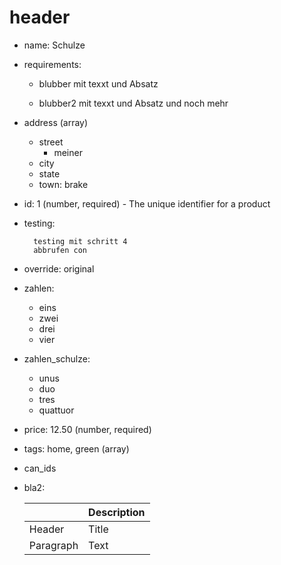 # header

- name: Schulze

- requirements:
    - blubber mit texxt
    und Absatz

    - blubber2 mit texxt
    und Absatz
    und noch mehr

- address (array)
    - street
        - meiner
    - city
    - state
    - town: brake

- id: 1 (number, required) - The unique identifier for a product
- testing: 

        testing mit schritt 4
        abbrufen con

- override: original

- zahlen:
    - eins
    - zwei
    - drei
    - vier


- zahlen_schulze:
    - unus
    - duo
    - tres
    - quattuor

- price: 12.50 (number, required)
- tags: home, green (array)    
- can_ids

- bla2:

    |             | Description |
    | ----------- | ----------- |
    | Header      | Title       |
    | Paragraph   | Text        |